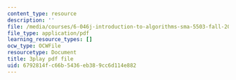 ```yaml
---
content_type: resource
description: ''
file: /media/courses/6-046j-introduction-to-algorithms-sma-5503-fall-2005/6792814fc66b5436eb389cc6d114e882_Sygq1e0xWnM.pdf
file_type: application/pdf
learning_resource_types: []
ocw_type: OCWFile
resourcetype: Document
title: 3play pdf file
uid: 6792814f-c66b-5436-eb38-9cc6d114e882
---
```

